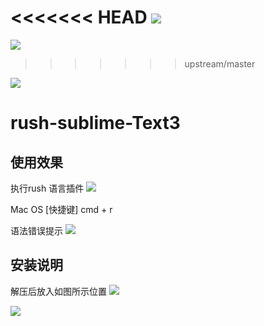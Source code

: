 <<<<<<< HEAD
![](https://img.shields.io/badge/build-success-green.svg) 
=======
![][image-1]
>>>>>>> upstream/master

![](https://img.shields.io/badge/version-1.0-orange.svg) 
# rush-sublime-Text3


## 使用效果
执行rush 语言插件
![][image-2]


Mac OS [快捷键]
cmd + r

语法错误提示
![][image-3]

## 安装说明

解压后放入如图所示位置
![][image-4]

![][image-5]

[image-1]:	https://img.shields.io/badge/build-success-green.svg
[image-2]:	https://github.com/TimorCan/rush-sublime-Text3/blob/master/result.png
[image-3]:	https://github.com/TimorCan/rush-sublime-Text3/blob/master/error.png
[image-4]:	https://github.com/TimorCan/rush-sublime-Text3/blob/master/1.png
[image-5]:	https://github.com/TimorCan/rush-sublime-Text3/blob/master/2.png
